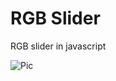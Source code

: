 # RGB Slider
RGB slider in javascript

![Pic](https://cdn.discordapp.com/attachments/946013429200723989/949572392332718100/unknown.png)
